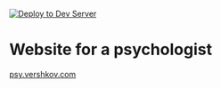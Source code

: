 [![Deploy to Dev Server](https://github.com/evn88/psy/actions/workflows/main.yml/badge.svg?branch=main)](https://github.com/evn88/psy/actions/workflows/main.yml)

# Website for a psychologist

[psy.vershkov.com](https://psy.vershkov.com)